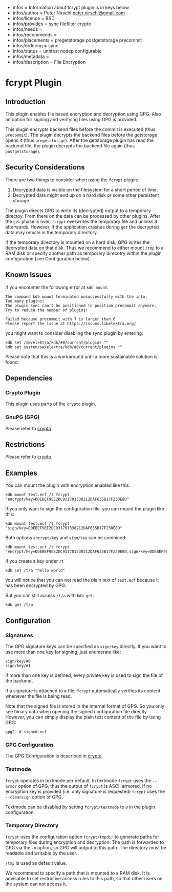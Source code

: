 - infos = Information about fcrypt plugin is in keys below
- infos/author = Peter Nirschl <peter.nirschl@gmail.com>
- infos/licence = BSD
- infos/provides = sync filefilter crypto
- infos/needs =
- infos/recommends =
- infos/placements = pregetstorage postgetstorage precommit
- infos/ordering = sync
- infos/status = unittest nodep configurable
- infos/metadata =
- infos/description = File Encryption

# fcrypt Plugin

## Introduction

This plugin enables file based encryption and decryption using GPG.
Also an option for signing and verifying files using GPG is provided.

This plugin encrypts backend files before the commit is executed (thus `precommit`).
The plugin decrypts the backend files before the getstorage opens it (thus `pregetstorage`).
After the getstorage plugin has read the backend file, the plugin decrypts the backend file again (thus `postgetstorage`).

## Security Considerations

There are two things to consider when using the `fcrypt` plugin:

1. Decrypted data is visible on the filesystem for a short period of time.
2. Decrypted data might end up on a hard disk or some other persistent storage.

The plugin directs GPG to write its (decrypted) output to a temporary directoy.
From there on the data can be processed by other plugins.
After the `get` phase is over, `fcrypt` overwrites the temporary file and unlinks it afterwards.
However, if the application crashes during `get` the decrypted data may remain in the temporary directory.

If the temporary directory is mounted on a hard disk, GPG writes the decrypted data on that disk.
Thus we recommend to either mount `/tmp` to a RAM disk or specify another path as temporary direcotry within the plugin configuration
(see Configuration below).

## Known Issues

If you encounter the following error at `kdb mount`:

	The command kdb mount terminated unsuccessfully with the info:
	Too many plugins!
	The plugin sync can't be positioned to position precommit anymore.
	Try to reduce the number of plugins!

	Failed because precommit with 7 is larger than 6
	Please report the issue at https://issues.libelektra.org/

you might want to consider disabling the sync plugin by entering:

	kdb set /sw/elektra/kdb/#0/current/plugins ""
	kdb set system/sw/elektra/kdb/#0/current/plugins ""

Please note that this is a workaround until a more sustainable solution is found.

## Dependencies

### Crypto Plugin

This plugin uses parts of the `crypto` plugin.

### GnuPG (GPG)

Please refer to [crypto](../crypto/).

## Restrictions

Please refer to [crypto](../crypto/).

## Examples

You can mount the plugin with encryption enabled like this:

	kdb mount test.ecf /t fcrypt "encrypt/key=DDEBEF9EE2DC931701338212DAF635B17F230E8D"

If you only want to sign the configuration file, you can mount the plugin like this:

	kdb mount test.ecf /t fcrypt "sign/key=DDEBEF9EE2DC931701338212DAF635B17F230E8D"

Both options `encrypt/key` and `sign/key` can be combined:

	kdb mount test.ecf /t fcrypt "encrypt/key=DDEBEF9EE2DC931701338212DAF635B17F230E8D,sign/key=DDEBEF9EE2DC931701338212DAF635B17F230E8D"

If you create a key under `/t`

	kdb set /t/a "hello world"

you will notice that you can not read the plain text of `test.ecf` because it has been encrypted by GPG.

But you can still access `/t/a` with `kdb get`:

	kdb get /t/a

## Configuration

### Signatures

The GPG signature keys can be specified as `sign/key` directly.
If you want to use more than one key for signing, just enumerate like:

    sign/key/#0
    sign/key/#1

If more than one key is defined, every private key is used to sign the file of the backend.

If a signature is attached to a file, `fcrypt` automatically verifies its content whenever the file is being read.

Note that the signed file is stored in the internal format of GPG.
So you only see binary data when opening the signed configuration file directly.
However, you can simply display the plain text content of the file by using GPG:

	gpg2 -d signed.ecf


### GPG Configuration

The GPG Configuration is described in [crypto](../crypto/).

### Textmode

`fcrypt` operates in textmode per default. In textmode `fcrypt` uses the `--armor` option of GPG, thus the
output of `fcrypt` is ASCII armored. If no encryption key is provided (i.e. only signature is requested)
`fcrypt` uses the `--clearsign` option of GPG.

Textmode can be disabled by setting `fcrypt/textmode` to `0` in the plugin configuration.

### Temporary Directory

`fcrypt` uses the configuration option `fcrypt/tmpdir` to generate paths for temporary files during encryption and decryption.
The path is forwarded to GPG via the `-o` option, so GPG will output to this path.
The directory must be readable and writable by the user.

`/tmp` is used as default value.

We recommend to specify a path that is mounted to a RAM disk.
It is advisable to set restrictive access rules to this path, so that other users on the system can not access it.
